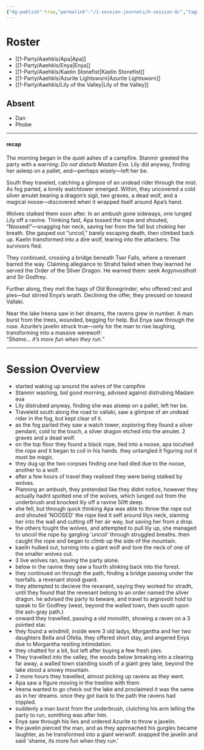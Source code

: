 ```yaml
---
{"dg-publish":true,"permalink":"/1-session-journals/h-session-8/","tags":["journal"]}
---
```


# Roster 
- [[1-Party/Aaehkls/Apa\|Apa]]
- [[1-Party/Aaehkls/Enya\|Enya]]
- [[1-Party/Aaehkls/Kaelin Stonefist\|Kaelin Stonefist]]
- [[1-Party/Aaehkls/Azurite Lightsworn\|Azurite Lightsworn]]
- [[1-Party/Aaehkls/Lily of the Valley\|Lily of the Valley]]

## Absent
- Dan 
- Phobe 

---

#### recap 
The morning began in the quiet ashes of a campfire. Stanmir greeted the party with a warning: _Do not disturb Madam Eva._ Lily did anyway, finding her asleep on a pallet, and—perhaps wisely—left her be.

South they traveled, catching a glimpse of an undead rider through the mist. As fog parted, a lonely watchtower emerged. Within, they uncovered a cold silver amulet bearing a dragon’s sigil, two graves, a dead wolf, and a magical noose—discovered when it wrapped itself around Apa’s hand.

Wolves stalked them soon after. In an ambush gone sideways, one lunged Lily off a ravine. Thinking fast, Apa tossed the rope and shouted, “Noosed!”—snagging her neck, saving her from the fall but choking her breath. She gasped out “uncoil,” barely escaping death, then climbed back up. Kaelin transformed into a dire wolf, tearing into the attackers. The survivors fled.

They continued, crossing a bridge beneath Tser Falls, where a revenant barred the way. Claiming allegiance to Strahd failed when they learned he served the Order of the Silver Dragon. He warned them: seek Argynvostholt and Sir Godfrey.

Further along, they met the hags of Old Bonegrinder, who offered rest and pies—but stirred Enya’s wrath. Declining the offer, they pressed on toward Vallaki.

Near the lake Ireena saw in her dreams, the ravens grew in number. A man burst from the trees, wounded, begging for help. But Enya saw through the ruse. Azurite’s javelin struck true—only for the man to rise laughing, transforming into a massive werewolf:  
“_Shame… it’s more fun when they run._”

---

# Session Overview
- started waking up around the ashes of the campfire 
- Stanmir washing, bid good morning, advised against distrubing Madam eva 
- Lily distrubed anyway, finding she was alseep on a pallet, left her be. 
- Traveleld south along the road to vallaki, saw a glimpse of an undead rider in the fog, but kept clear of it. 
- as the fog parted they saw a watch tower, exploring they found a silver pendant, cold to the touch, a silver dragon etched into the amulet. 2 graves and a dead wolf. 
- on the top floor they found a black rope, tied into a noose, apa tocuhed the rope and it began to coil in his hands. they untangled it figuring out it must be magic. 
- they dug up the two corpses finding one had died due to the noose, another to a wolf. 
- after a few hours of travel they realised they were being stalked by wolves. 
- Planning an ambush, they pretended like they didnt notice, however they actually hadnt spotted one of the wolves, which lunged out from the underbrush and knocked lily off a ravine 50ft deep. 
- she fell, but through quick thinking Apa was able to throw the rope out and shouted 'NOOSED' the rope tied it self around lilys neck, slaming her into the wall and cutting off her air way, but saving her from a drop. 
- the others fought the wolves, and attempted to pull lily up, she managed to uncoil the rope by gargling 'uncoil' through struggled breaths. then caught the rope and began to climb up the side of the mountain. 
- kaelin hulked out, turning into a giant wolf and tore the neck of one of the smaller wolves out. 
- 3 live wolves ran, leaving the party alone. 
- below in the ravine they saw a fourth slinking back into the forest. 
- they continued on through the path, finding a bridge passing under the tserfalls. a revenant stood guard. 
- they attempted to decieve the revanant, saying they worked for stradh, until they found that the revenant belong to an order named the silver dragon. he advised the party to beware, and travel to argnsvolt hold to speak to Sir Godfrey (west, beyond the walled town, then south upon the ash-gray path.)
- onward they travelled, passing a old monolith, showing a raven on a 3 pointed star. 
- they found a windmill, inside were 3 old ladys, Morgantha and her two daughters Bella and Ofelia, they offered short stay, and angered Enya due to Morgantha resiting intimidation. 
- they chatted for a bit, but left after buying a few fresh pies. 
- They travelled into the valley, the woods below breaking into a clearing far away, a walled town standing south of a giant grey lake, beyond the lake stood a snowy mountain.
- 2 more hours they travelled, almost picking up ravens as they went. 
- Apa saw a figure moving in the treeline with them
- Ireena wanted to go check out the lake and proclaimed it was the same as in her dreams. once they got back to the path the ravens had trippled. 
- suddenly a man burst from the underbrush, clutching his arm telling the party to run, somthing was after him. 
- Enya saw through his lies and ordered Azurite to throw a javelin. 
- the javelin pierced the man, and as they approached his gurgles became laughter, as he transformed into a giant werwolf. snapped the javelin and said 'shame, its more fun when they run.'

